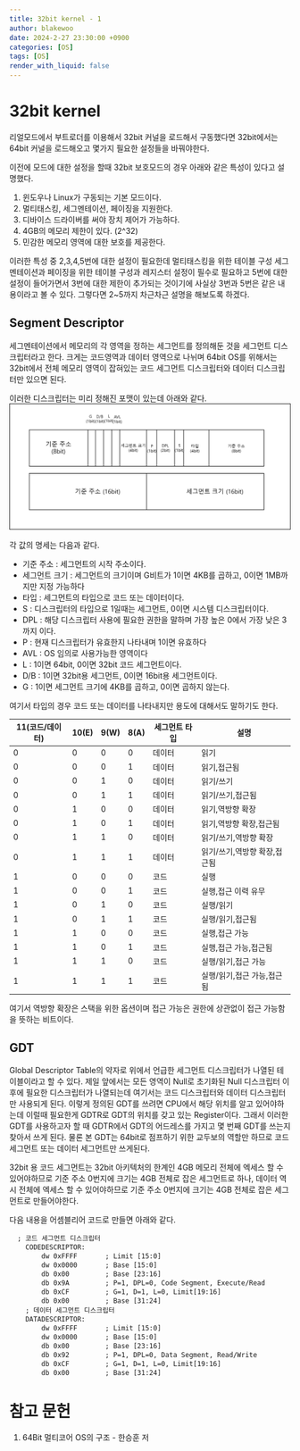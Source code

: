 ```yaml
---
title: 32bit kernel - 1
author: blakewoo
date: 2024-2-27 23:30:00 +0900
categories: [OS]
tags: [OS]
render_with_liquid: false
---
```


# 32bit kernel
리얼모드에서 부트로더를 이용해서 32bit 커널을 로드해서 구동했다면 32bit에서는 64bit 커널을 로드해오고
몇가지 필요한 설정들을 바꿔야한다.

이전에 모드에 대한 설정을 할때 32bit 보호모드의 경우 아래와 같은 특성이 있다고 설명했다.
1. 윈도우나 Linux가 구동되는 기본 모드이다.
2. 멀티태스킹, 세그멘테이션, 페이징을 지원한다.
3. 디바이스 드라이버를 써야 장치 제어가 가능하다.
4. 4GB의 메모리 제한이 있다. (2^32)
5. 민감한 메모리 영역에 대한 보호를 제공한다.

이러한 특성 중 2,3,4,5번에 대한 설정이 필요한데 멀티태스킹을 위한 테이블 구성
세그멘테이션과 페이징을 위한 테이블 구성과 레지스터 설정이 필수로 필요하고
5번에 대한 설정이 들어가면서 3번에 대한 제한이 추가되는 것이기에 사실상 3번과 5번은 같은 내용이라고
볼 수 있다.
그렇다면 2~5까지 차근차근 설명을 해보도록 하겠다.

## Segment Descriptor
세그멘테이션에서 메모리의 각 영역을 정하는 세그먼트를 정의해둔 것을 세그먼트 디스크립터라고 한다.
크게는 코드영역과 데이터 영역으로 나뉘며 64bit OS를 위해서는 32bit에서 전체 메모리 영역이 잡혀있는
코드 세그먼트 디스크립터와 데이터 디스크립터만 있으면 된다.

이러한 디스크립터는 미리 정해진 포맷이 있는데 아래와 같다.   
![img.png](/assets/blog/os/2024/segment_descriptor.png)

각 값의 명세는 다음과 같다.
- 기준 주소 : 세그먼트의 시작 주소이다.
- 세그먼트 크기 : 세그먼트의 크기이며 G비트가 1이면 4KB를 곱하고, 0이면 1MB까지만 지정 가능하다
- 타입 : 세그먼트의 타입으로 코드 또는 데이터이다.
- S : 디스크립터의 타입으로 1일때는 세그먼트, 0이면 시스템 디스크립터이다.
- DPL : 해당 디스크립터 사용에 필요한 권한을 말하며 가장 높은 0에서 가장 낮은 3까지 이다.
- P : 현재 디스크립터가 유효한지 나타내며 1이면 유효하다
- AVL : OS 임의로 사용가능한 영역이다
- L : 1이면 64bit, 0이면 32bit 코드 세그먼트이다.
- D/B : 1이면 32bit용 세그먼트, 0이면 16bit용 세그먼트이다.
- G : 1이면 세그먼트 크기에 4KB를 곱하고, 0이면 곱하지 않는다.

여기서 타입의 경우 코드 또는 데이터를 나타내지만 용도에 대해서도 말하기도 한다.

|11(코드/데이터)|10(E)|9(W)|8(A)|세그먼트 타입|설명|
|---|---|---|---|---|---|
|0|0|0|0|데이터|읽기|
|0|0|0|1|데이터|읽기,접근됨|
|0|0|1|0|데이터|읽기/쓰기|
|0|0|1|1|데이터|읽기/쓰기,접근됨|
|0|1|0|0|데이터|읽기,역방향 확장|
|0|1|0|1|데이터|읽기,역방향 확장,접근됨|
|0|1|1|0|데이터|읽기/쓰기,역방향 확장|
|0|1|1|1|데이터|읽기/쓰기,역방향 확장,접근됨|
|1|0|0|0|코드|실행|
|1|0|0|1|코드|실행,접근 이력 유무|
|1|0|1|0|코드|실행/읽기|
|1|0|1|1|코드|실행/읽기,접근됨|
|1|1|0|0|코드|실행,접근 가능|
|1|1|0|1|코드|실행,접근 가능,접근됨|
|1|1|1|0|코드|실행/읽기,접근 가능|
|1|1|1|1|코드|실행/읽기,접근 가능,접근됨|

여기서 역방향 확장은 스택을 위한 옵션이며
접근 가능은 권한에 상관없이 접근 가능함을 뜻하는 비트이다.

## GDT
Global Descriptor Table의 약자로 위에서 언급한 세그먼트 디스크립터가 나열된 테이블이라고 할 수 있다.
제일 앞에서는 모든 영역이 Null로 초기화된 Null 디스크립터 이후에 필요한 디스크립터가 나열되는데
여기서는 코드 디스크립터와 데이터 디스크립터만 사용되게 된다.
이렇게 정의된 GDT를 쓰려면 CPU에서 해당 위치를 알고 있어야하는데 이럴때 필요한게
GDTR로 GDT의 위치를 갖고 있는 Register이다. 그래서 이러한 GDT를 사용하고자 할 때
GDTR에서 GDT의 어드레스를 가지고 몇 번째 GDT를 쓰는지 찾아서 쓰게 된다.
물론 본 GDT는 64bit로 점프하기 위한 교두보의 역할만 하므로 코드 세그먼트 또는 데이터 세그먼트만 쓰게된다.

32bit 용 코드 세그먼트는 32bit 아키텍처의 한계인 4GB 메모리 전체에 엑세스 할 수 있어야하므로
기준 주소 0번지에 크기는 4GB 전체로 잡은 세그먼트로 하나, 데이터 역시 전체에 엑세스 할 수 있어야하므로
기준 주소 0번지에 크기는 4GB 전체로 잡은 세그먼트로 만들어야한다.

다음 내용을 어셈블리어 코드로 만들면 아래와 같다.
```
  ; 코드 세그먼트 디스크립터
	CODEDESCRIPTOR:     
	    dw 0xFFFF       ; Limit [15:0]
	    dw 0x0000       ; Base [15:0]
	    db 0x00         ; Base [23:16]
	    db 0x9A         ; P=1, DPL=0, Code Segment, Execute/Read
	    db 0xCF         ; G=1, D=1, L=0, Limit[19:16]
	    db 0x00         ; Base [31:24]  
	; 데이터 세그먼트 디스크립터
	DATADESCRIPTOR:
	    dw 0xFFFF       ; Limit [15:0]
	    dw 0x0000       ; Base [15:0]
	    db 0x00         ; Base [23:16]
	    db 0x92         ; P=1, DPL=0, Data Segment, Read/Write
	    db 0xCF         ; G=1, D=1, L=0, Limit[19:16]
	    db 0x00         ; Base [31:24]
```

# 참고 문헌
1. 64Bit 멀티코어 OS의 구조 - 한승훈 저
